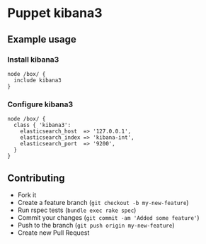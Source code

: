 # Puppet kibana3

## Example usage

### Install kibana3

    node /box/ {
      include kibana3
    }

### Configure kibana3

    node /box/ {
      class { 'kibana3':
        elasticsearch_host  => '127.0.0.1',
        elasticsearch_index => 'kibana-int',
        elasticsearch_port  => '9200',
      }
    }

## Contributing

* Fork it
* Create a feature branch (`git checkout -b my-new-feature`)
* Run rspec tests (`bundle exec rake spec`)
* Commit your changes (`git commit -am 'Added some feature'`)
* Push to the branch (`git push origin my-new-feature`)
* Create new Pull Request

